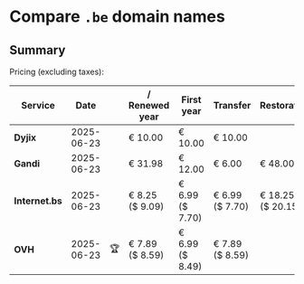 # Compare `.be` domain names

## Summary

Pricing (excluding taxes):

| Service | Date |  | / Renewed year | First year | Transfer | Restoration |
|--|--|--|--|--|--|--|
| **Dyjix** | 2025-06-23 |  | € 10.00 | € 10.00 | € 10.00 |  |
| **Gandi** | 2025-06-23 |  | € 31.98 | € 12.00 | € 6.00 | € 48.00 |
| **Internet.bs** | 2025-06-23 |  | € 8.25<br>($ 9.09) | € 6.99<br>($ 7.70) | € 6.99<br>($ 7.70) | € 18.25<br>($ 20.15) |
| **OVH** | 2025-06-23 | 🏆 | € 7.89<br>($ 8.59) | € 6.99<br>($ 8.49) | € 7.89<br>($ 8.59) |  |
